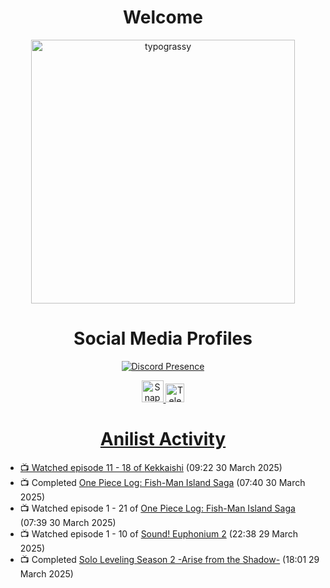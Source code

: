 <div align="center">

# Welcome
<a href="https://github.com/kawarimidoll/typograssy">
    <img alt="typograssy" src="https://typograssy.deno.dev/api?text=%E3%82%88%E3%81%86%E3%81%93%E3%81%9D%E3%81%BF%E3%81%AA%E3%81%95%E3%82%93%20-%20Sheby--&&l0=none&l1=82d9d0&l2=027353&l3=038c4c&l4=01402e&bg=none&frame=none&speed=100&comment=" width="421.99">
</a>

</div>

<div align="center">

# Social Media Profiles

[![Discord Presence](https://lanyard.cnrad.dev/api/612532963938271232)](https://discord.com/users/612532963938271232)


<a href="https://www.snapchat.com/add/a.sheby" title="Snapchat Profile">
    <img src="https://www.freepnglogos.com/uploads/snapchat-logo-png-0.png" width="35" alt="Snapchat Logo" />


<a href="https://t.me/ASheby" title="Telegram Profile">
    <img src="https://www.freepnglogos.com/uploads/telegram-logo-png-0.png" width="30" alt="Telegram Logo" />


</div>

<div align="center">

# Anilist Activity

</div>

<!-- ANILIST_ACTIVITY:start -->

-   📺 Watched episode 11 - 18 of [Kekkaishi](https://anilist.co/anime/1606) (09:22 30 March 2025)
-   📺 Completed [One Piece Log: Fish-Man Island Saga](https://anilist.co/anime/183423) (07:40 30 March 2025)
-   📺 Watched episode 1 - 21 of [One Piece Log: Fish-Man Island Saga](https://anilist.co/anime/183423) (07:39 30 March 2025)
-   📺 Watched episode 1 - 10 of [Sound! Euphonium 2](https://anilist.co/anime/21460) (22:38 29 March 2025)
-   📺 Completed [Solo Leveling Season 2 -Arise from the Shadow-](https://anilist.co/anime/176496) (18:01 29 March 2025)

<!-- ANILIST_ACTIVITY:end -->

